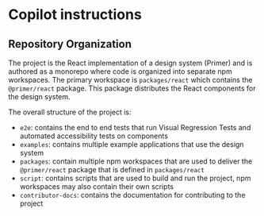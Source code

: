 # Copilot instructions

## Repository Organization

The project is the React implementation of a design system (Primer) and is authored as a monorepo where code is organized into separate npm workspaces.
The primary workspace is `packages/react` which contains the `@primer/react` package. This package distributes the React components for the design system.

The overall structure of the project is:

- `e2e`: contains the end to end tests that run Visual Regression Tests and automated accessibility tests on components
- `examples`: contains multiple example applications that use the design system
- `packages`: contain multiple npm workspaces that are used to deliver the `@primer/react` package that is defined in `packages/react`
- `script`: contains scripts that are used to build and run the project, npm workspaces may also contain their own scripts
- `contributor-docs`: contains the documentation for contributing to the project
